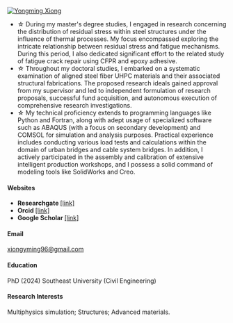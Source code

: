 

[![Yongming Xiong](https://img.shields.io/badge/YM_Xiong-github-blue?logo=github)](https://github.com/YM-Xiong)

- ☆ During my master's degree studies, I engaged in research concerning the distribution of residual stress within steel structures under the influence of thermal processes. My focus encompassed exploring the intricate relationship between residual stress and fatigue mechanisms. During this period, I also dedicated significant effort to the related study of fatigue crack repair using CFPR and epoxy adhesive.
- ☆ Throughout my doctoral studies, I embarked on a systematic examination of aligned steel fiber UHPC materials and their associated structural fabrications. The proposed research ideals gained approval from my supervisor and led to independent formulation of research proposals, successful fund acquisition, and autonomous execution of comprehensive research investigations.
- ☆ My technical proficiency extends to programming languages like Python and Fortran, along with adept usage of specialized software such as ABAQUS (with a focus on secondary development) and COMSOL for simulation and analysis purposes. Practical experience includes conducting various load tests and calculations within the domain of urban bridges and cable system bridges. In addition, I actively participated in the assembly and calibration of extensive intelligent production workshops, and I possess a solid command of modeling tools like SolidWorks and Creo.

#### Websites
- <strong> Researchgate   </strong>[[link]](https://www.researchgate.net/profile/Yongming-Xiong-xiongyongming-2)
- <strong> Orcid          </strong>[[link]](https://orcid.org/my-orcid?orcid=0000-0002-0216-7440)
- <strong> Google Scholar </strong>[[link]](https://scholar.google.com/citations?hl=en&user=w7YrBf4AAAAJ&view_op=list_works&sortby=pubdate)

#### Email
xiongyming96@gmail.com

#### Education
PhD (2024) Southeast University (Civil Engineering)

#### Research Interests
Multiphysics simulation; Structures; Advanced materials.

